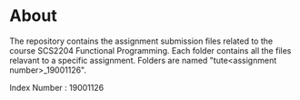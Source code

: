 # About
The repository contains the assignment submission files related to the course SCS2204 Functional Programming.
Each folder contains all the files relavant to a specific assignment.
Folders are named "tute\<assignment number\>_19001126".

Index Number : 19001126
